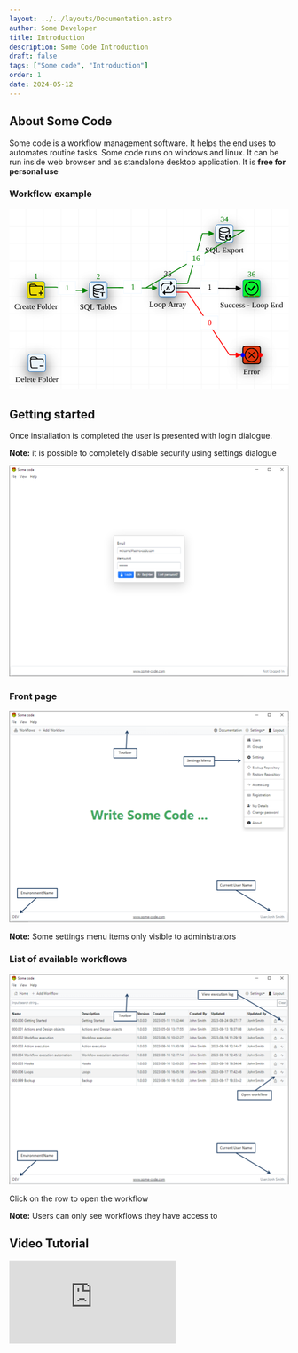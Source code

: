 ```yaml
---
layout: ../../layouts/Documentation.astro
author: Some Developer
title: Introduction
description: Some Code Introduction
draft: false
tags: ["Some code", "Introduction"]
order: 1
date: 2024-05-12
---
```


## About Some Code

Some code is a workflow management software. It helps the end uses to automates routine tasks. Some code runs on windows and linux. It can be run inside web browser and as standalone desktop application. It is **free for personal use**

### Workflow example

![Workflow example](../../assets/some-code-workflow.png)

## Getting started

Once installation is completed the user is presented with login dialogue.

**Note:** it is possible to completely disable security using settings dialogue

![Login dialogue](../../assets/login-dialogue.png)

### Front page

![Front Page](../../assets/front-page.png)

**Note:** Some settings menu items only visible to administrators

### List of available workflows

![Workflow list](../../assets/workflow-grid.png)

Click on the row to open the workflow

**Note:** Users can only see workflows they have access to

## Video Tutorial

<div class="aspect-w-16 aspect-h-9">
  <iframe src="https://www.youtube.com/embed/_tx9YxH0Dkk" frameborder="0" allow="accelerometer; autoplay; clipboard-write; encrypted-media; gyroscope; picture-in-picture" allowfullscreen></iframe>
</div>

